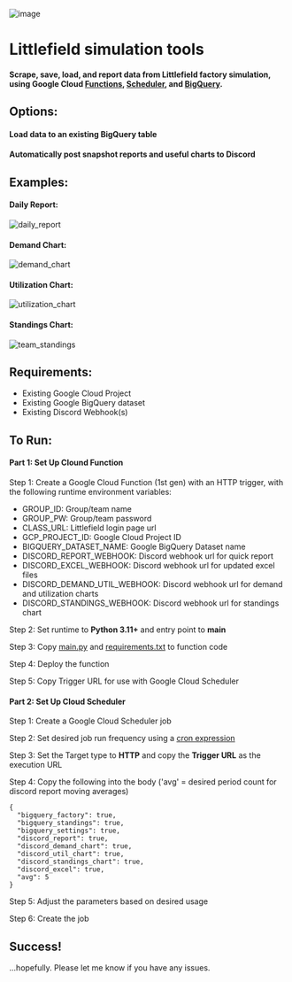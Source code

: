 ![image](https://github.com/user-attachments/assets/b127135b-f907-45c1-849b-70dd3ad9e612)

# Littlefield simulation tools
#### Scrape, save, load, and report data from Littlefield factory simulation, using Google Cloud [Functions](https://cloud.google.com/functions), [Scheduler](https://cloud.google.com/scheduler), and [BigQuery](https://cloud.google.com/bigquery).

## Options:
#### Load data to an existing BigQuery table
#### Automatically post snapshot reports and useful charts to Discord

## Examples:
#### Daily Report:
![daily_report](https://github.com/user-attachments/assets/83725763-8daf-4999-ba91-2566ed7b88f5)
#### Demand Chart:
![demand_chart](https://github.com/user-attachments/assets/29d3dabf-af10-45db-b03a-83c383086e9b)
#### Utilization Chart:
![utilization_chart](https://github.com/user-attachments/assets/aa2d0e2c-c337-44c8-9b80-7be046499f2e)
#### Standings Chart:
![team_standings](https://github.com/user-attachments/assets/97d1193d-2857-42d2-853b-a3cfbd632b0d)

## Requirements:
- Existing Google Cloud Project
- Existing Google BigQuery dataset
- Existing Discord Webhook(s)

## To Run:

#### Part 1: Set Up Clound Function
Step 1: Create a Google Cloud Function (1st gen) with an HTTP trigger, with the following runtime environment variables:
- GROUP_ID: Group/team name
- GROUP_PW: Group/team password
- CLASS_URL: Littlefield login page url
- GCP_PROJECT_ID: Google Cloud Project ID
- BIGQUERY_DATASET_NAME: Google BigQuery Dataset name
- DISCORD_REPORT_WEBHOOK: Discord webhook url for quick report
- DISCORD_EXCEL_WEBHOOK: Discord webhook url for updated excel files
- DISCORD_DEMAND_UTIL_WEBHOOK: Discord webhook url for demand and utilization charts
- DISCORD_STANDINGS_WEBHOOK: Discord webhook url for standings chart

Step 2: Set runtime to **Python 3.11+** and entry point to **main**

Step 3: Copy [main.py](main.py) and [requirements.txt](requirements.txt) to function code

Step 4: Deploy the function

Step 5: Copy Trigger URL for use with Google Cloud Scheduler

#### Part 2: Set Up Cloud Scheduler
Step 1: Create a Google Cloud Scheduler job

Step 2: Set desired job run frequency using a [cron expression](https://crontab.guru/)

Step 3: Set the Target type to **HTTP** and copy the **Trigger URL** as the execution URL

Step 4: Copy the following into the body ('avg' = desired period count for discord report moving averages)
```
{
  "bigquery_factory": true,
  "bigquery_standings": true,
  "bigquery_settings": true,
  "discord_report": true,
  "discord_demand_chart": true,
  "discord_util_chart": true,
  "discord_standings_chart": true,
  "discord_excel": true,
  "avg": 5
}
```

Step 5: Adjust the parameters based on desired usage

Step 6: Create the job

## Success!
...hopefully. Please let me know if you have any issues.







